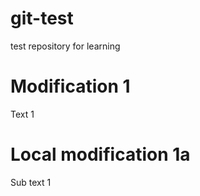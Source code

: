 # git-test
test repository for learning

# Modification 1
Text 1

# Local modification 1a
Sub text 1
